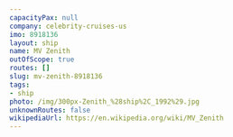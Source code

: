 ```yaml
---
capacityPax: null
company: celebrity-cruises-us
imo: 8918136
layout: ship
name: MV Zenith
outOfScope: true
routes: []
slug: mv-zenith-8918136
tags:
- ship
photo: /img/300px-Zenith_%28ship%2C_1992%29.jpg
unknownRoutes: false
wikipediaUrl: https://en.wikipedia.org/wiki/MV_Zenith
---
```

